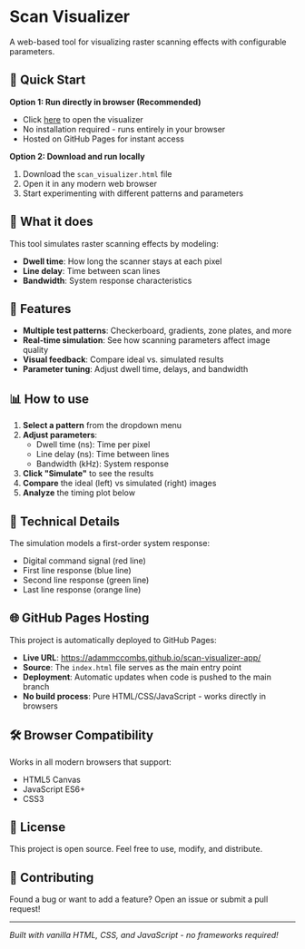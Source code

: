 # Scan Visualizer

A web-based tool for visualizing raster scanning effects with configurable parameters.

## 🚀 Quick Start

**Option 1: Run directly in browser (Recommended)**
- Click [here](https://adammccombs.github.io/scan-visualizer-app/) to open the visualizer
- No installation required - runs entirely in your browser
- Hosted on GitHub Pages for instant access

**Option 2: Download and run locally**
1. Download the `scan_visualizer.html` file
2. Open it in any modern web browser
3. Start experimenting with different patterns and parameters

## 🎯 What it does

This tool simulates raster scanning effects by modeling:
- **Dwell time**: How long the scanner stays at each pixel
- **Line delay**: Time between scan lines
- **Bandwidth**: System response characteristics

## 🎨 Features

- **Multiple test patterns**: Checkerboard, gradients, zone plates, and more
- **Real-time simulation**: See how scanning parameters affect image quality
- **Visual feedback**: Compare ideal vs. simulated results
- **Parameter tuning**: Adjust dwell time, delays, and bandwidth

## 📊 How to use

1. **Select a pattern** from the dropdown menu
2. **Adjust parameters**:
   - Dwell time (ns): Time per pixel
   - Line delay (ns): Time between lines  
   - Bandwidth (kHz): System response
3. **Click "Simulate"** to see the results
4. **Compare** the ideal (left) vs simulated (right) images
5. **Analyze** the timing plot below

## 🔬 Technical Details

The simulation models a first-order system response:
- Digital command signal (red line)
- First line response (blue line)  
- Second line response (green line)
- Last line response (orange line)

## 🌐 GitHub Pages Hosting

This project is automatically deployed to GitHub Pages:
- **Live URL**: https://adammccombs.github.io/scan-visualizer-app/
- **Source**: The `index.html` file serves as the main entry point
- **Deployment**: Automatic updates when code is pushed to the main branch
- **No build process**: Pure HTML/CSS/JavaScript - works directly in browsers

## 🛠️ Browser Compatibility

Works in all modern browsers that support:
- HTML5 Canvas
- JavaScript ES6+
- CSS3

## 📝 License

This project is open source. Feel free to use, modify, and distribute.

## 🤝 Contributing

Found a bug or want to add a feature? Open an issue or submit a pull request!

---

*Built with vanilla HTML, CSS, and JavaScript - no frameworks required!*
